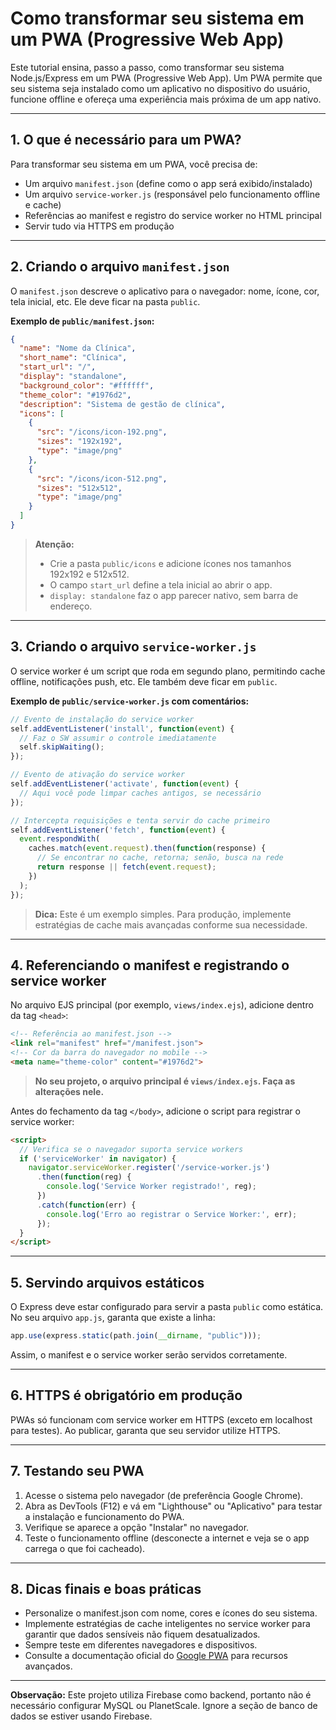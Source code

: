 # Como transformar seu sistema em um PWA (Progressive Web App)

Este tutorial ensina, passo a passo, como transformar seu sistema Node.js/Express em um PWA (Progressive Web App). Um PWA permite que seu sistema seja instalado como um aplicativo no dispositivo do usuário, funcione offline e ofereça uma experiência mais próxima de um app nativo.

---

## 1. O que é necessário para um PWA?

Para transformar seu sistema em um PWA, você precisa de:
- Um arquivo `manifest.json` (define como o app será exibido/instalado)
- Um arquivo `service-worker.js` (responsável pelo funcionamento offline e cache)
- Referências ao manifest e registro do service worker no HTML principal
- Servir tudo via HTTPS em produção

---

## 2. Criando o arquivo `manifest.json`

O `manifest.json` descreve o aplicativo para o navegador: nome, ícone, cor, tela inicial, etc. Ele deve ficar na pasta `public`.

**Exemplo de `public/manifest.json`:**

```json
{
  "name": "Nome da Clínica",
  "short_name": "Clínica",
  "start_url": "/",
  "display": "standalone",
  "background_color": "#ffffff",
  "theme_color": "#1976d2",
  "description": "Sistema de gestão de clínica",
  "icons": [
    {
      "src": "/icons/icon-192.png",
      "sizes": "192x192",
      "type": "image/png"
    },
    {
      "src": "/icons/icon-512.png",
      "sizes": "512x512",
      "type": "image/png"
    }
  ]
}
```

> **Atenção:**
> - Crie a pasta `public/icons` e adicione ícones nos tamanhos 192x192 e 512x512.
> - O campo `start_url` define a tela inicial ao abrir o app.
> - `display: standalone` faz o app parecer nativo, sem barra de endereço.

---

## 3. Criando o arquivo `service-worker.js`

O service worker é um script que roda em segundo plano, permitindo cache offline, notificações push, etc. Ele também deve ficar em `public`.

**Exemplo de `public/service-worker.js` com comentários:**

```js
// Evento de instalação do service worker
self.addEventListener('install', function(event) {
  // Faz o SW assumir o controle imediatamente
  self.skipWaiting();
});

// Evento de ativação do service worker
self.addEventListener('activate', function(event) {
  // Aqui você pode limpar caches antigos, se necessário
});

// Intercepta requisições e tenta servir do cache primeiro
self.addEventListener('fetch', function(event) {
  event.respondWith(
    caches.match(event.request).then(function(response) {
      // Se encontrar no cache, retorna; senão, busca na rede
      return response || fetch(event.request);
    })
  );
});
```

> **Dica:** Este é um exemplo simples. Para produção, implemente estratégias de cache mais avançadas conforme sua necessidade.

---

## 4. Referenciando o manifest e registrando o service worker

No arquivo EJS principal (por exemplo, `views/index.ejs`), adicione dentro da tag `<head>`:

```html
<!-- Referência ao manifest.json -->
<link rel="manifest" href="/manifest.json">
<!-- Cor da barra do navegador no mobile -->
<meta name="theme-color" content="#1976d2">
```

> **No seu projeto, o arquivo principal é `views/index.ejs`. Faça as alterações nele.**

Antes do fechamento da tag `</body>`, adicione o script para registrar o service worker:

```html
<script>
  // Verifica se o navegador suporta service workers
  if ('serviceWorker' in navigator) {
    navigator.serviceWorker.register('/service-worker.js')
      .then(function(reg) {
        console.log('Service Worker registrado!', reg);
      })
      .catch(function(err) {
        console.log('Erro ao registrar o Service Worker:', err);
      });
  }
</script>
```

---

## 5. Servindo arquivos estáticos

O Express deve estar configurado para servir a pasta `public` como estática. No seu arquivo `app.js`, garanta que existe a linha:

```js
app.use(express.static(path.join(__dirname, "public")));
```

Assim, o manifest e o service worker serão servidos corretamente.

---

## 6. HTTPS é obrigatório em produção

PWAs só funcionam com service worker em HTTPS (exceto em localhost para testes). Ao publicar, garanta que seu servidor utilize HTTPS.

---

## 7. Testando seu PWA

1. Acesse o sistema pelo navegador (de preferência Google Chrome).
2. Abra as DevTools (F12) e vá em "Lighthouse" ou "Aplicativo" para testar a instalação e funcionamento do PWA.
3. Verifique se aparece a opção "Instalar" no navegador.
4. Teste o funcionamento offline (desconecte a internet e veja se o app carrega o que foi cacheado).

---

## 8. Dicas finais e boas práticas

- Personalize o manifest.json com nome, cores e ícones do seu sistema.
- Implemente estratégias de cache inteligentes no service worker para garantir que dados sensíveis não fiquem desatualizados.
- Sempre teste em diferentes navegadores e dispositivos.
- Consulte a documentação oficial do [Google PWA](https://web.dev/progressive-web-apps/) para recursos avançados.

---

**Observação:**
Este projeto utiliza Firebase como backend, portanto não é necessário configurar MySQL ou PlanetScale. Ignore a seção de banco de dados se estiver usando Firebase.

